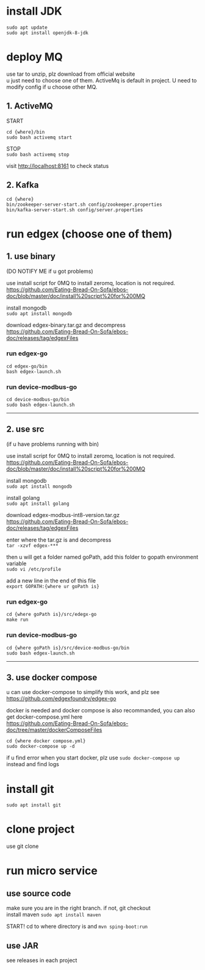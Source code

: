 # install JDK
```
sudo apt update
sudo apt install openjdk-8-jdk
```

# deploy MQ
use tar to unzip, plz download from official website  
u just need to choose one of them. ActiveMq is default in project. U need to modify config if u choose other MQ.
## 1. ActiveMQ
START  
```
cd {where}/bin  
sudo bash activemq start
```  
STOP  
`sudo bash activemq stop`

visit <http://localhost:8161> to check status
## 2. Kafka
```
cd {where}  
bin/zookeeper-server-start.sh config/zookeeper.properties  
bin/kafka-server-start.sh config/server.properties
```  

# run edgex  (choose one of them)
## 1. use binary 
(DO NOTIFY ME if u got problems)

use install script for 0MQ to install zeromq, location is not required.   
<https://github.com/Eating-Bread-On-Sofa/ebos-doc/blob/master/doc/install%20script%20for%200MQ>
    
install mongodb  
`sudo apt install mongodb`
    
download edgex-binary.tar.gz and decompress    
<https://github.com/Eating-Bread-On-Sofa/ebos-doc/releases/tag/edgexFiles> 

### run edgex-go
```
cd edgex-go/bin
bash edgex-launch.sh
```
### run device-modbus-go
```
cd device-modbus-go/bin
sudo bash edgex-launch.sh
```
----------------------------
## 2. use src 
(if u have problems running with bin)

use install script for 0MQ to install zeromq, location is not required.     
<https://github.com/Eating-Bread-On-Sofa/ebos-doc/blob/master/doc/install%20script%20for%200MQ>
    
install mongodb  
```sudo apt install mongodb```

install golang    
```sudo apt install golang```
    
download edgex-modbus-int8-version.tar.gz     
<https://github.com/Eating-Bread-On-Sofa/ebos-doc/releases/tag/edgexFiles> 

    
enter where the tar.gz is and decompress   
```tar -xzvf edgex-***```    

then u will get a folder named goPath, add this folder to gopath environment variable  
`sudo vi /etc/profile`             

add a new line in the end of this file  
`export GOPATH:{where ur goPath is}`  
### run edgex-go
```
cd {where goPath is}/src/edegx-go
make run
```
### run device-modbus-go
```
cd {where goPath is}/src/device-modbus-go/bin
sudo bash edgex-launch.sh
```
---------------------------------
## 3. use docker compose
u can use docker-compose to simplify this work, and plz see <https://github.com/edgexfoundry/edgex-go>

docker is needed and docker compose is also recommanded, you can also get docker-compose.yml here    
<https://github.com/Eating-Bread-On-Sofa/ebos-doc/tree/master/dockerComposeFiles>
```
cd {where docker compose.yml}
sudo docker-compose up -d
```
if u find error when you start docker, plz use `sudo docker-compose up` instead and find logs

# install git
`sudo apt install git`

# clone project
use git clone

# run micro service
## use source code  
make sure you are in the right branch. if not, git checkout  
install maven `sudo apt install maven`

START! cd to where directory is and `mvn sping-boot:run`

## use JAR
see releases in each project
